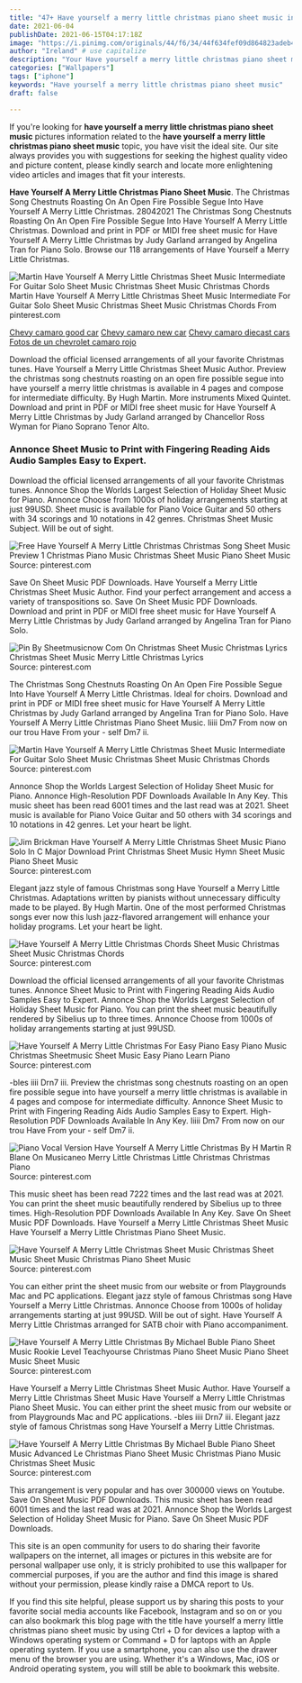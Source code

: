 ```yaml
---
title: "47+ Have yourself a merry little christmas piano sheet music info"
date: 2021-06-04
publishDate: 2021-06-15T04:17:18Z
image: "https://i.pinimg.com/originals/44/f6/34/44f634fef09d864823adeb410ae40e42.jpg"
author: "Ireland" # use capitalize
description: "Your Have yourself a merry little christmas piano sheet music images are ready. Have yourself a merry little christmas piano sheet music are a topic that is being searched for and liked by netizens today. You can Get the Have yourself a merry little christmas piano sheet music files here. Find and Download all royalty-free images."
categories: ["Wallpapers"]
tags: ["iphone"]
keywords: "Have yourself a merry little christmas piano sheet music"
draft: false

---
```


If you're looking for **have yourself a merry little christmas piano sheet music** pictures information related to the **have yourself a merry little christmas piano sheet music** topic, you have visit the ideal  site.  Our site always  provides you with  suggestions  for seeking  the highest  quality video and picture  content, please kindly search and locate more enlightening video articles and images  that fit your interests.

**Have Yourself A Merry Little Christmas Piano Sheet Music**. The Christmas Song Chestnuts Roasting On An Open Fire Possible Segue Into Have Yourself A Merry Little Christmas. 28042021 The Christmas Song Chestnuts Roasting On An Open Fire Possible Segue Into Have Yourself A Merry Little Christmas. Download and print in PDF or MIDI free sheet music for Have Yourself A Merry Little Christmas by Judy Garland arranged by Angelina Tran for Piano Solo. Browse our 118 arrangements of Have Yourself a Merry Little Christmas.

![Martin Have Yourself A Merry Little Christmas Sheet Music Intermediate For Guitar Solo Sheet Music Christmas Sheet Music Christmas Chords](https://i.pinimg.com/originals/00/24/f4/0024f4fe19a63c62eddc10fc80b4479c.png "Martin Have Yourself A Merry Little Christmas Sheet Music Intermediate For Guitar Solo Sheet Music Christmas Sheet Music Christmas Chords")
Martin Have Yourself A Merry Little Christmas Sheet Music Intermediate For Guitar Solo Sheet Music Christmas Sheet Music Christmas Chords From pinterest.com

[Chevy camaro good car](/chevy-camaro-good-car/)
[Chevy camaro new car](/chevy-camaro-new-car/)
[Chevy camaro diecast cars](/chevy-camaro-diecast-cars/)
[Fotos de un chevrolet camaro rojo](/fotos-de-un-chevrolet-camaro-rojo/)

Download the official licensed arrangements of all your favorite Christmas tunes. Have Yourself a Merry Little Christmas Sheet Music Author. Preview the christmas song chestnuts roasting on an open fire possible segue into have yourself a merry little christmas is available in 4 pages and compose for intermediate difficulty. By Hugh Martin. More instruments Mixed Quintet. Download and print in PDF or MIDI free sheet music for Have Yourself A Merry Little Christmas by Judy Garland arranged by Chancellor Ross Wyman for Piano Soprano Tenor Alto.

### Annonce Sheet Music to Print with Fingering Reading Aids Audio Samples Easy to Expert.

Download the official licensed arrangements of all your favorite Christmas tunes. Annonce Shop the Worlds Largest Selection of Holiday Sheet Music for Piano. Annonce Choose from 1000s of holiday arrangements starting at just 99USD. Sheet music is available for Piano Voice Guitar and 50 others with 34 scorings and 10 notations in 42 genres. Christmas Sheet Music Subject. Will be out of sight.


![Free Have Yourself A Merry Little Christmas Christmas Song Sheet Music Preview 1 Christmas Piano Music Christmas Sheet Music Piano Sheet Music](https://i.pinimg.com/originals/50/a6/48/50a64850b4a25c5f84e12bb9f8b6e274.png "Free Have Yourself A Merry Little Christmas Christmas Song Sheet Music Preview 1 Christmas Piano Music Christmas Sheet Music Piano Sheet Music")
Source: pinterest.com

Save On Sheet Music PDF Downloads. Have Yourself a Merry Little Christmas Sheet Music Author. Find your perfect arrangement and access a variety of transpositions so. Save On Sheet Music PDF Downloads. Download and print in PDF or MIDI free sheet music for Have Yourself A Merry Little Christmas by Judy Garland arranged by Angelina Tran for Piano Solo.

![Pin By Sheetmusicnow Com On Christmas Sheet Music Christmas Lyrics Christmas Sheet Music Merry Little Christmas Lyrics](https://i.pinimg.com/originals/32/c7/75/32c775eda27d768c1372452b0ce76870.png "Pin By Sheetmusicnow Com On Christmas Sheet Music Christmas Lyrics Christmas Sheet Music Merry Little Christmas Lyrics")
Source: pinterest.com

The Christmas Song Chestnuts Roasting On An Open Fire Possible Segue Into Have Yourself A Merry Little Christmas. Ideal for choirs. Download and print in PDF or MIDI free sheet music for Have Yourself A Merry Little Christmas by Judy Garland arranged by Angelina Tran for Piano Solo. Have Yourself A Merry Little Christmas Piano Sheet Music. Iiiii Dm7 From now on our trou Have From your - self Dm7 ii.

![Martin Have Yourself A Merry Little Christmas Sheet Music Intermediate For Guitar Solo Sheet Music Christmas Sheet Music Christmas Chords](https://i.pinimg.com/originals/00/24/f4/0024f4fe19a63c62eddc10fc80b4479c.png "Martin Have Yourself A Merry Little Christmas Sheet Music Intermediate For Guitar Solo Sheet Music Christmas Sheet Music Christmas Chords")
Source: pinterest.com

Annonce Shop the Worlds Largest Selection of Holiday Sheet Music for Piano. Annonce High-Resolution PDF Downloads Available In Any Key. This music sheet has been read 6001 times and the last read was at 2021. Sheet music is available for Piano Voice Guitar and 50 others with 34 scorings and 10 notations in 42 genres. Let your heart be light.

![Jim Brickman Have Yourself A Merry Little Christmas Sheet Music Piano Solo In C Major Download Print Christmas Sheet Music Hymn Sheet Music Piano Sheet Music](https://i.pinimg.com/originals/3f/19/d1/3f19d187c8b5bcc2343a965e6d7544cd.gif "Jim Brickman Have Yourself A Merry Little Christmas Sheet Music Piano Solo In C Major Download Print Christmas Sheet Music Hymn Sheet Music Piano Sheet Music")
Source: pinterest.com

Elegant jazz style of famous Christmas song Have Yourself a Merry Little Christmas. Adaptations written by pianists without unnecessary difficulty made to be played. By Hugh Martin. One of the most performed Christmas songs ever now this lush jazz-flavored arrangement will enhance your holiday programs. Let your heart be light.

![Have Yourself A Merry Little Christmas Chords Sheet Music Christmas Sheet Music Christmas Chords](https://i.pinimg.com/originals/d6/51/60/d651600413d03d93f27cd88cdb21cb0d.png "Have Yourself A Merry Little Christmas Chords Sheet Music Christmas Sheet Music Christmas Chords")
Source: pinterest.com

Download the official licensed arrangements of all your favorite Christmas tunes. Annonce Sheet Music to Print with Fingering Reading Aids Audio Samples Easy to Expert. Annonce Shop the Worlds Largest Selection of Holiday Sheet Music for Piano. You can print the sheet music beautifully rendered by Sibelius up to three times. Annonce Choose from 1000s of holiday arrangements starting at just 99USD.

![Have Yourself A Merry Little Christmas For Easy Piano Easy Piano Music Christmas Sheetmusic Sheet Music Easy Piano Learn Piano](https://i.pinimg.com/originals/8b/55/55/8b55559d24a36aac68eed667b80cfab6.jpg "Have Yourself A Merry Little Christmas For Easy Piano Easy Piano Music Christmas Sheetmusic Sheet Music Easy Piano Learn Piano")
Source: pinterest.com

-bles iiii Drn7 iii. Preview the christmas song chestnuts roasting on an open fire possible segue into have yourself a merry little christmas is available in 4 pages and compose for intermediate difficulty. Annonce Sheet Music to Print with Fingering Reading Aids Audio Samples Easy to Expert. High-Resolution PDF Downloads Available In Any Key. Iiiii Dm7 From now on our trou Have From your - self Dm7 ii.

![Piano Vocal Version Have Yourself A Merry Little Christmas By H Martin R Blane On Musicaneo Merry Little Christmas Little Christmas Christmas Piano](https://i.pinimg.com/originals/e1/30/27/e130277ec2f666bfa8fc7c8f4b9594d8.jpg "Piano Vocal Version Have Yourself A Merry Little Christmas By H Martin R Blane On Musicaneo Merry Little Christmas Little Christmas Christmas Piano")
Source: pinterest.com

This music sheet has been read 7222 times and the last read was at 2021. You can print the sheet music beautifully rendered by Sibelius up to three times. High-Resolution PDF Downloads Available In Any Key. Save On Sheet Music PDF Downloads. Have Yourself a Merry Little Christmas Sheet Music Have Yourself a Merry Little Christmas Piano Sheet Music.

![Have Yourself A Merry Little Christmas Sheet Music Christmas Sheet Music Sheet Music Christmas Piano Sheet Music](https://i.pinimg.com/originals/9b/70/dc/9b70dc2dc1b9c590630bfb288b142627.jpg "Have Yourself A Merry Little Christmas Sheet Music Christmas Sheet Music Sheet Music Christmas Piano Sheet Music")
Source: pinterest.com

You can either print the sheet music from our website or from Playgrounds Mac and PC applications. Elegant jazz style of famous Christmas song Have Yourself a Merry Little Christmas. Annonce Choose from 1000s of holiday arrangements starting at just 99USD. Will be out of sight. Have Yourself A Merry Little Christmas arranged for SATB choir with Piano accompaniment.

![Have Yourself A Merry Little Christmas By Michael Buble Piano Sheet Music Rookie Level Teachyourse Christmas Piano Sheet Music Piano Sheet Music Sheet Music](https://i.pinimg.com/originals/aa/fd/3e/aafd3e8814927bf77a5abe8b04a16c91.jpg "Have Yourself A Merry Little Christmas By Michael Buble Piano Sheet Music Rookie Level Teachyourse Christmas Piano Sheet Music Piano Sheet Music Sheet Music")
Source: pinterest.com

Have Yourself a Merry Little Christmas Sheet Music Author. Have Yourself a Merry Little Christmas Sheet Music Have Yourself a Merry Little Christmas Piano Sheet Music. You can either print the sheet music from our website or from Playgrounds Mac and PC applications. -bles iiii Drn7 iii. Elegant jazz style of famous Christmas song Have Yourself a Merry Little Christmas.

![Have Yourself A Merry Little Christmas By Michael Buble Piano Sheet Music Advanced Le Christmas Piano Sheet Music Christmas Piano Music Christmas Sheet Music](https://i.pinimg.com/originals/44/f6/34/44f634fef09d864823adeb410ae40e42.jpg "Have Yourself A Merry Little Christmas By Michael Buble Piano Sheet Music Advanced Le Christmas Piano Sheet Music Christmas Piano Music Christmas Sheet Music")
Source: pinterest.com

This arrangement is very popular and has over 300000 views on Youtube. Save On Sheet Music PDF Downloads. This music sheet has been read 6001 times and the last read was at 2021. Annonce Shop the Worlds Largest Selection of Holiday Sheet Music for Piano. Save On Sheet Music PDF Downloads.

This site is an open community for users to do sharing their favorite wallpapers on the internet, all images or pictures in this website are for personal wallpaper use only, it is stricly prohibited to use this wallpaper for commercial purposes, if you are the author and find this image is shared without your permission, please kindly raise a DMCA report to Us.

If you find this site helpful, please support us by sharing this posts to your favorite social media accounts like Facebook, Instagram and so on or you can also bookmark this blog page with the title have yourself a merry little christmas piano sheet music by using Ctrl + D for devices a laptop with a Windows operating system or Command + D for laptops with an Apple operating system. If you use a smartphone, you can also use the drawer menu of the browser you are using. Whether it's a Windows, Mac, iOS or Android operating system, you will still be able to bookmark this website.
